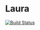 # Laura
[![Build Status](https://travis-ci.org/killruana/laura.svg?branch=master)](https://travis-ci.org/killruana/laura)